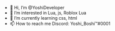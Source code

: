 - 👋 Hi, I’m @YoshiDeveloper
- 👀 I’m interested in Lua, js, Roblox Lua
- 🌱 I’m currently learning css, html
- 📫 How to reach me Discord: Yoshi_Boshi™#0001

<!---
YoshiDeveloper/YoshiDeveloper is a ✨ special ✨ repository because its `README.md` (this file) appears on your GitHub profile.
You can click the Preview link to take a look at your changes.
--->
